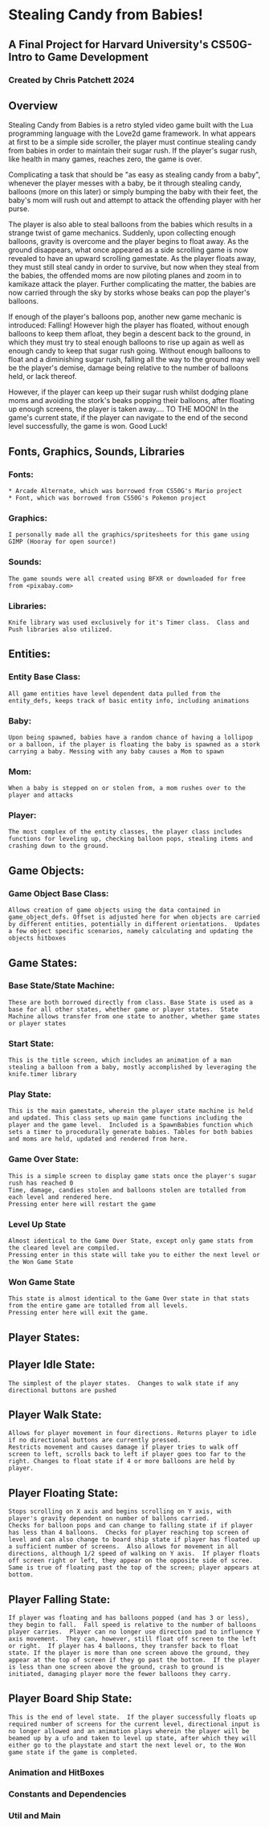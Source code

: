 # Stealing Candy from Babies!
## A Final Project for Harvard University's CS50G-Intro to Game Development
### Created by Chris Patchett 2024

## Overview
Stealing Candy from Babies is a retro styled video game built with the Lua programming language with the Love2d game framework.  In what appears at first to be a simple side scroller, the player must
continue stealing candy from babies in order to maintain their sugar rush.
If the player's sugar rush, like health in many games, reaches zero, the game is over.

Complicating a task that should be "as easy as stealing candy from a baby", 
whenever the player messes with a baby, be it through stealing candy, balloons (more on this later) 
or simply bumping the baby with their feet, the baby's mom will rush out and 
attempt to attack the offending player with her purse.

The player is also able to steal balloons from the babies which results in a strange twist of game mechanics.
Suddenly, upon collecting enough balloons, gravity is overcome and the player begins to float away.
As the ground disappears, what once appeared as a side scrolling game is now revealed to have an upward scrolling gamestate. As the player floats away, they must still steal candy in order to survive, but now when they steal from the babies, the offended moms are now piloting planes and zoom in to kamikaze attack the player.
Further complicating the matter, the babies are now carried through the sky by storks whose beaks can pop the player's balloons. 

If enough of the player's balloons pop, another new game mechanic is introduced: Falling!
However high the player has floated, without enough balloons to keep them afloat, they begin
a descent back to the ground, in which they must try to steal enough balloons to rise up again 
as well as enough candy to keep that sugar rush going.
Without enough balloons to float and a diminishing sugar rush, falling all the way to the ground may well 
be the player's demise, damage being relative to the number of balloons held, or lack thereof.

However, if the player can keep up their sugar rush whilst dodging plane moms and avoiding the stork's beaks popping their balloons, after floating up enough screens, the player is taken away.... TO THE MOON! 
In the game's current state, if the player can navigate to the end of the second level successfully, 
the game is won.  Good Luck! 

## Fonts, Graphics, Sounds, Libraries
### Fonts: 
    * Arcade Alternate, which was borrowed from CS50G's Mario project
    * Font, which was borrowed from CS50G's Pokemon project

### Graphics:
    I personally made all the graphics/spritesheets for this game using GIMP (Hooray for open source!)

### Sounds:
    The game sounds were all created using BFXR or downloaded for free from <pixabay.com>

### Libraries:
    Knife library was used exclusively for it's Timer class.  Class and Push libraries also utilized.

## Entities:
### Entity Base Class:
    All game entities have level dependent data pulled from the entity_defs, keeps track of basic entity info, including animations
### Baby:  
    Upon being spawned, babies have a random chance of having a lollipop or a balloon, if the player is floating the baby is spawned as a stork carrying a baby. Messing with any baby causes a Mom to spawn
### Mom:
    When a baby is stepped on or stolen from, a mom rushes over to the player and attacks 
### Player:  
    The most complex of the entity classes, the player class includes functions for leveling up, checking balloon pops, stealing items and crashing down to the ground.

## Game Objects:
### Game Object Base Class:
    Allows creation of game objects using the data contained in game_object_defs. Offset is adjusted here for when objects are carried by different entities, potentially in different orientations.  Updates a few object specific scenarios, namely calculating and updating the objects hitboxes 

## Game States:
### Base State/State Machine:
    These are both borrowed directly from class. Base State is used as a base for all other states, whether game or player states.  State Machine allows transfer from one state to another, whether game states or player states
### Start State: 
    This is the title screen, which includes an animation of a man stealing a balloon from a baby, mostly accomplished by leveraging the knife.timer library
### Play State:
    This is the main gamestate, wherein the player state machine is held and updated. This class sets up main game functions including the player and the game level.  Included is a SpawnBabies function which sets a timer to procedurally generate babies. Tables for both babies and moms are held, updated and rendered from here.
### Game Over State:
    This is a simple screen to display game stats once the player's sugar rush has reached 0
    Time, damage, candies stolen and balloons stolen are totalled from each level and rendered here.
    Pressing enter here will restart the game
### Level Up State
    Almost identical to the Game Over State, except only game stats from the cleared level are compiled.
    Pressing enter in this state will take you to either the next level or the Won Game State
### Won Game State
    This state is almost identical to the Game Over state in that stats from the entire game are totalled from all levels.
    Pressing enter here will exit the game.

## Player States:
## Player Idle State:
    The simplest of the player states.  Changes to walk state if any directional buttons are pushed
## Player Walk State:
    Allows for player movement in four directions. Returns player to idle if no directional buttons are currently pressed.
    Restricts movement and causes damage if player tries to walk off screen to left, scrolls back to left if player goes too far to the right. Changes to float state if 4 or more balloons are held by player.
## Player Floating State:
    Stops scrolling on X axis and begins scrolling on Y axis, with player's gravity dependent on number of ballons carried. 
    Checks for balloon pops and can change to falling state if if player has less than 4 balloons.  Checks for player reaching top screen of level and can also change to board ship state if player has floated up a sufficient number of screens.  Also allows for movement in all directions, although 1/2 speed of walking on Y axis.  If player floats off screen right or left, they appear on the opposite side of scree. Same is true of floating past the top of the screen; player appears at bottom.
## Player Falling State:
    If player was floating and has balloons popped (and has 3 or less), they begin to fall.  Fall speed is relative to the number of balloons player carries.  Player can no longer use direction pad to influence Y axis movement.  They can, however, still float off screen to the left or right.  If player has 4 balloons, they transfer back to float state. If the player is more than one screen above the ground, they appear at the top of screen if they go past the bottom.  If the player is less than one screen above the ground, crash to ground is initiated, damaging player more the fewer balloons they carry. 
## Player Board Ship State:
    This is the end of level state.  If the player successfully floats up required number of screens for the current level, directional input is no longer allowed and an animation plays wherein the player will be beamed up by a ufo and taken to level up state, after which they will either go to the playstate and start the next level or, to the Won game state if the game is completed.

### Animation and HitBoxes

### Constants and Dependencies

### Util and Main